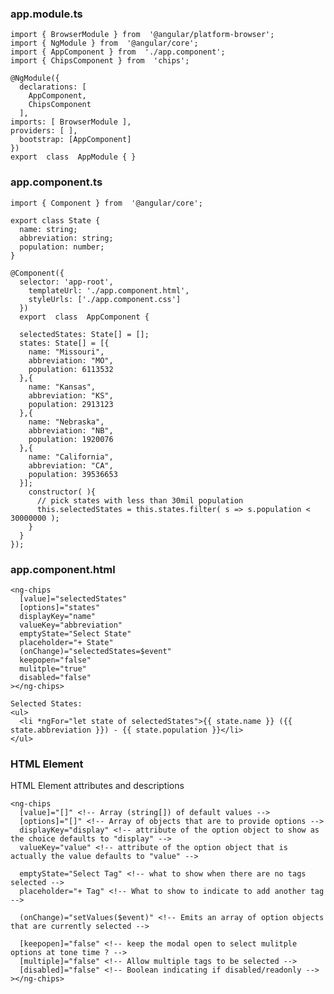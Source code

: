 ### app.module.ts

    import { BrowserModule } from  '@angular/platform-browser';
    import { NgModule } from  '@angular/core';
    import { AppComponent } from  './app.component';
    import { ChipsComponent } from  'chips';
      
    @NgModule({
      declarations: [
        AppComponent,
        ChipsComponent
      ],
    imports: [ BrowserModule ],
    providers: [ ],
      bootstrap: [AppComponent]
    })
    export  class  AppModule { }

### app.component.ts

    import { Component } from  '@angular/core';
    
    export class State {
      name: string;
      abbreviation: string;
      population: number;
    }
    
    @Component({
      selector: 'app-root',
        templateUrl: './app.component.html',
        styleUrls: ['./app.component.css']
      })
      export  class  AppComponent {

      selectedStates: State[] = [];
      states: State[] = [{
        name: "Missouri",
        abbreviation: "MO",
        population: 6113532
      },{
        name: "Kansas",
        abbreviation: "KS",
        population: 2913123
      },{
        name: "Nebraska",
        abbreviation: "NB",
        population: 1920076
      },{
        name: "California",
        abbreviation: "CA",
        population: 39536653
      }];    
        constructor( ){ 
          // pick states with less than 30mil population
          this.selectedStates = this.states.filter( s => s.population < 30000000 );
        }
      }
    });

### app.component.html

    <ng-chips
      [value]="selectedStates"
      [options]="states"
      displayKey="name"
      valueKey="abbreviation"
      emptyState="Select State"
      placeholder="+ State"
      (onChange)="selectedStates=$event"
      keepopen="false"
      mulitple="true"
      disabled="false"
    ></ng-chips>

    Selected States:
    <ul>
      <li *ngFor="let state of selectedStates">{{ state.name }} ({{ state.abbreviation }}) - {{ state.population }}</li>
    </ul>

### HTML Element
HTML Element attributes and descriptions

    <ng-chips
      [value]="[]" <!-- Array (string[]) of default values -->
      [options]="[]" <!-- Array of objects that are to provide options -->
      displayKey="display" <!-- attribute of the option object to show as the choice defaults to "display" -->
      valueKey="value" <!-- attribute of the option object that is actually the value defaults to "value" -->
      
      emptyState="Select Tag" <!-- what to show when there are no tags selected -->
      placeholder="+ Tag" <!-- What to show to indicate to add another tag -->
      
      (onChange)="setValues($event)" <!-- Emits an array of option objects that are currently selected -->
      
      [keepopen]="false" <!-- keep the modal open to select mulitple options at tone time ? -->
      [multiple]="false" <!-- Allow multiple tags to be selected -->
      [disabled]="false" <!-- Boolean indicating if disabled/readonly -->
    ></ng-chips>

